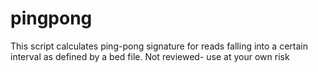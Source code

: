 # pingpong
This script calculates ping-pong signature for reads falling into a certain interval as defined by a bed file. Not reviewed- use at your own risk
